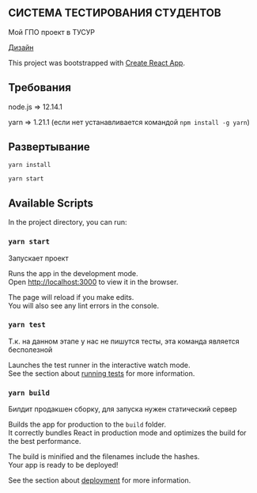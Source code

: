 ## СИСТЕМА ТЕСТИРОВАНИЯ СТУДЕНТОВ

Мой ГПО проект в ТУСУР

[Дизайн](https://www.figma.com/file/lpTb7K6Pd495Gbk7Celvh0/Student-Testing-System?node-id=3218%3A4201)

This project was bootstrapped with [Create React App](https://github.com/facebook/create-react-app).

## Требования

node.js => 12.14.1

yarn => 1.21.1 (если нет устанавливается командой `npm install -g yarn`)

## Развертывание

`yarn install`

`yarn start`

## Available Scripts

In the project directory, you can run:

### `yarn start`

Запускает проект

Runs the app in the development mode.<br />
Open [http://localhost:3000](http://localhost:3000) to view it in the browser.

The page will reload if you make edits.<br />
You will also see any lint errors in the console.

### `yarn test`
 
 Т.к. на данном этапе у нас не пишутся тесты, эта команда является бесполезной
 
Launches the test runner in the interactive watch mode.<br />
See the section about [running tests](https://facebook.github.io/create-react-app/docs/running-tests) for more information.

### `yarn build`

Билдит продакшен сборку, для запуска нужен статический сервер

Builds the app for production to the `build` folder.<br />
It correctly bundles React in production mode and optimizes the build for the best performance.

The build is minified and the filenames include the hashes.<br />
Your app is ready to be deployed!

See the section about [deployment](https://facebook.github.io/create-react-app/docs/deployment) for more information.
